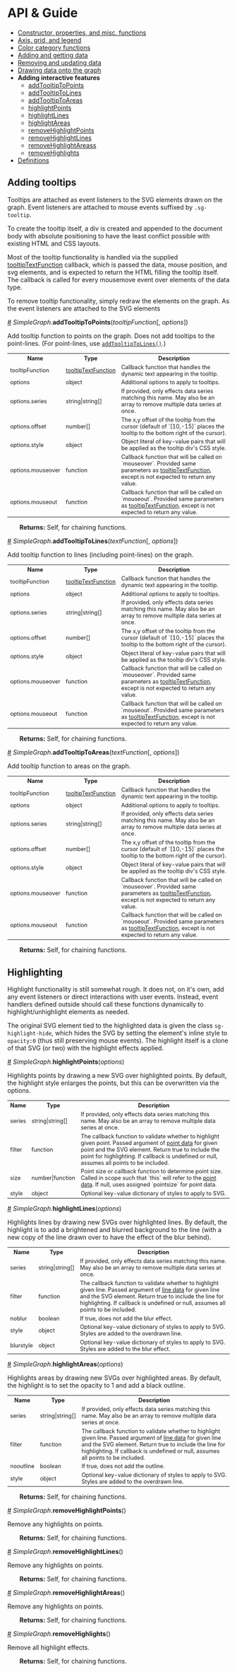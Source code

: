 # API & Guide #

* [Constructor, properties, and misc. functions](./README.md)
* [Axis, grid, and legend](./axis-grid-legend.md)
* [Color category functions](./color.md)
* [Adding and getting data](./add-data.md)
* [Removing and updating data](./mod-data.md)
* [Drawing data onto the graph](./draw.md)
* **Adding interactive features**
  * [addTooltipToPoints](#a-add-tooltiptopoints)
  * [addTooltipToLines](#a-addtooltiptolines)
  * [addTooltipToAreas](#a-addtooltiptoareas)
  * [highlightPoints](#a-highlightpoints)
  * [highlightLines](#a-highlightlines)
  * [highlightAreas](#a-highlightareas)
  * [removeHighlightPoints](#a-removehighlightpoints)
  * [removeHighlightLines](#a-removehighlightlines)
  * [removeHighlightAreass](#a-removehighlightareas)
  * [removeHighlights](#a-removehighlights)
* [Definitions](./defs.md)

## Adding tooltips ##

Tooltips are attached as event listeners to the SVG elements drawn on the graph. Event listeners are attached to mouse events suffixed by `.sg-tooltip`.

To create the tooltip itself, a div is created and appended to the document body with absolute positioning to have the least conflict possible with existing HTML and CSS layouts.

Most of the tooltip functionality is handled via the supplied [tooltipTextFunction](./defs.md#tooltip-text-function) callback, which is passed the data, mouse position, and svg elements, and is expected to return the HTML filling the tooltip itself. The callback is called for every mousemove event over elements of the data type.

To remove tooltip functionality, simply redraw the elements on the graph. As the event listeners are attached to the SVG elements

<a name="a-addtooltiptopoints" href="a-">#</a> *SimpleGraph*.**addTooltipToPoints**(*tooltipFunction*[, *options*])

Add tooltip function to points on the graph. Does not add tooltips to the point-lines. (For point-lines, use [`addTooltipToLines()`](#a-addtooltipstolines).)

<table style="font-size:0.9em;">
  <tbody>
    <tr>
      <th>Name</th><th>Type</th><th>Description</th>
    </tr>
    <tr>
      <td>tooltipFunction</td><td><a href="./defs.md#tooltip-text-function">tooltipTextFunction</a></td><td>Callback function that handles the dynamic text appearing in the tooltip.</td>
    </tr>
    <tr>
      <td>options</td><td>object</td><td>Additional options to apply to tooltips.</td>
    </tr>
    <tr>
      <td>options.series</td><td>string|string[]</td><td>If provided, only effects data series matching this name. May also be an array to remove multiple data series at once.</td>
    </tr>
    <tr>
      <td>options.offset</td><td>number[]</td><td>The x,y offset of the tooltip from the cursor (default of `[10,-15]` places the tooltip to the bottom right of the cursor).</td>
    </tr>
    <tr>
      <td>options.style</td><td>object</td><td>Object literal of key-value pairs that will be applied as the tooltip div's CSS style.</td>
    </tr>
    <tr>
      <td>options.mouseover</td><td>function</td><td>Callback function that will be called on `mouseover`. Provided same parameters as <a href="./defs.md#tooltip-text-function">tooltipTextFunction</a>, except is not expected to return any value.</td>
    </tr>
    <tr>
      <td>options.mouseout</td><td>function</td><td>Callback function that will be called on `mouseout`. Provided same parameters as <a href="./defs.md#tooltip-text-function">tooltipTextFunction</a>, except is not expected to return any value.</td>
    </tr>
  </tbody>
</table>

&nbsp; &nbsp; &nbsp; &nbsp;**Returns:** Self, for chaining functions.

<a name="addTooltipToLines" href="a-">#</a> *SimpleGraph*.**addTooltipToLines**(*textFunction*[, *options*])

Add tooltip function to lines (including point-lines) on the graph.

<table style="font-size:0.9em;">
  <tbody>
    <tr>
      <th>Name</th><th>Type</th><th>Description</th>
    </tr>
    <tr>
      <td>tooltipFunction</td><td><a href="./defs.md#tooltip-text-function">tooltipTextFunction</a></td><td>Callback function that handles the dynamic text appearing in the tooltip.</td>
    </tr>
    <tr>
      <td>options</td><td>object</td><td>Additional options to apply to tooltips.</td>
    </tr>
    <tr>
      <td>options.series</td><td>string|string[]</td><td>If provided, only effects data series matching this name. May also be an array to remove multiple data series at once.</td>
    </tr>
    <tr>
      <td>options.offset</td><td>number[]</td><td>The x,y offset of the tooltip from the cursor (default of `[10,-15]` places the tooltip to the bottom right of the cursor).</td>
    </tr>
    <tr>
      <td>options.style</td><td>object</td><td>Object literal of key-value pairs that will be applied as the tooltip div's CSS style.</td>
    </tr>
    <tr>
      <td>options.mouseover</td><td>function</td><td>Callback function that will be called on `mouseover`. Provided same parameters as <a href="./defs.md#tooltip-text-function">tooltipTextFunction</a>, except is not expected to return any value.</td>
    </tr>
    <tr>
      <td>options.mouseout</td><td>function</td><td>Callback function that will be called on `mouseout`. Provided same parameters as <a href="./defs.md#tooltip-text-function">tooltipTextFunction</a>, except is not expected to return any value.</td>
    </tr>
  </tbody>
</table>

&nbsp; &nbsp; &nbsp; &nbsp;**Returns:** Self, for chaining functions.

<a name="addTooltipToAreas" href="a-">#</a> *SimpleGraph*.**addTooltipToAreas**(*textFunction*[, *options*])

Add tooltip function to areas on the graph.

<table style="font-size:0.9em;">
  <tbody>
    <tr>
      <th>Name</th><th>Type</th><th>Description</th>
    </tr>
    <tr>
      <td>tooltipFunction</td><td><a href="./defs.md#tooltip-text-function">tooltipTextFunction</a></td><td>Callback function that handles the dynamic text appearing in the tooltip.</td>
    </tr>
    <tr>
      <td>options</td><td>object</td><td>Additional options to apply to tooltips.</td>
    </tr>
    <tr>
      <td>options.series</td><td>string|string[]</td><td>If provided, only effects data series matching this name. May also be an array to remove multiple data series at once.</td>
    </tr>
    <tr>
      <td>options.offset</td><td>number[]</td><td>The x,y offset of the tooltip from the cursor (default of `[10,-15]` places the tooltip to the bottom right of the cursor).</td>
    </tr>
    <tr>
      <td>options.style</td><td>object</td><td>Object literal of key-value pairs that will be applied as the tooltip div's CSS style.</td>
    </tr>
    <tr>
      <td>options.mouseover</td><td>function</td><td>Callback function that will be called on `mouseover`. Provided same parameters as <a href="./defs.md#tooltip-text-function">tooltipTextFunction</a>, except is not expected to return any value.</td>
    </tr>
    <tr>
      <td>options.mouseout</td><td>function</td><td>Callback function that will be called on `mouseout`. Provided same parameters as <a href="./defs.md#tooltip-text-function">tooltipTextFunction</a>, except is not expected to return any value.</td>
    </tr>
  </tbody>
</table>

&nbsp; &nbsp; &nbsp; &nbsp;**Returns:** Self, for chaining functions.

## Highlighting ##

Highlight functionality is still somewhat rough. It does not, on it's own, add any event listeners or direct interactions with user events. Instead, event handlers defined outside should call these functions dynamically to highlight/unhighlight elements as needed.

The original SVG element tied to the highlighted data is given the class `sg-highlight-hide`, which hides the SVG by setting the element's inline style to `opacity:0` (thus still preserving mouse events). The highlight itself is a clone of that SVG (or two) with the highlight effects applied.

<a name="a-highlightpoints" href="a-highlightpoints">#</a> *SimpleGraph*.**highlightPoints**(*options*)

Highlights points by drawing a new SVG over highlighted points. By default, the highlight style enlarges the points, but this can be overwritten via the options.

<table style="font-size:0.9em;">
  <tbody>
    <tr>
      <th>Name</th><th>Type</th><th>Description</th>
    </tr>
    <tr>
      <td>series</td><td>string|string[]</td><td>If provided, only effects data series matching this name. May also be an array to remove multiple data series at once.</td>
    </tr>
    <tr>
      <td>filter</td><td>function</td><td>The callback function to validate whether to highlight given point. Passed argument of <a href="./defs.md#defs-pointdata">point data</a> for given point and the SVG element. Return true to include the point for highlighting. If callback is undefined or null, assumes all points to be included.</td>
    </tr>
    <tr>
      <td>size</td><td>number|function</td><td>Point size or callback function to determine point size. Called in scope such that `this` will refer to the <a href="./defs.md#defs-pointdata">point data</a>. If null, uses assigned `pointsize` for point data.</td>
    </tr>
    <tr>
      <td>style</td><td>object</td><td>Optional key-value dictionary of styles to apply to SVG.</td>
    </tr>
  </tbody>
</table>

<a name="a-highlightlines" href="a-highlightlines">#</a> *SimpleGraph*.**highlightLines**(*options*)

Highlights lines by drawing new SVGs over highlighted lines. By default, the highlight is to add a brightened and blurred background to the line (with a new copy of the line drawn over to have the effect of the blur behind).

<table style="font-size:0.9em;">
  <tbody>
    <tr>
      <th>Name</th><th>Type</th><th>Description</th>
    </tr>
    <tr>
      <td>series</td><td>string|string[]</td><td>If provided, only effects data series matching this name. May also be an array to remove multiple data series at once.</td>
    </tr>
    <tr>
      <td>filter</td><td>function</td><td>The callback function to validate whether to highlight given line. Passed argument of <a href="./defs.md#defs-linedata">line data</a> for given line and the SVG element. Return true to include the line for highlighting. If callback is undefined or null, assumes all points to be included.</td>
    </tr>
    <tr>
      <td>noblur</td><td>boolean</td><td>If true, does not add the blur effect.</td>
    </tr>
    <tr>
      <td>style</td><td>object</td><td>Optional key-value dictionary of styles to apply to SVG. Styles are added to the overdrawn line.</td>
    </tr>
    <tr>
      <td>blurstyle</td><td>object</td><td>Optional key-value dictionary of styles to apply to SVG. Styles are added to the blur effect.</td>
    </tr>
  </tbody>
</table>

<a name="a-highlightareas" href="a-highlightareas">#</a> *SimpleGraph*.**highlightAreas**(*options*)

Highlights areas by drawing new SVGs over highlighted areas. By default, the highlight is to set the opacity to 1 and add a black outline.

<table style="font-size:0.9em;">
  <tbody>
    <tr>
      <th>Name</th><th>Type</th><th>Description</th>
    </tr>
    <tr>
      <td>series</td><td>string|string[]</td><td>If provided, only effects data series matching this name. May also be an array to remove multiple data series at once.</td>
    </tr>
    <tr>
      <td>filter</td><td>function</td><td>The callback function to validate whether to highlight given line. Passed argument of <a href="./defs.md#defs-linedata">line data</a> for given line and the SVG element. Return true to include the line for highlighting. If callback is undefined or null, assumes all points to be included.</td>
    </tr>
    <tr>
      <td>nooutline</td><td>boolean</td><td>If true, does not add the outline.</td>
    </tr>
    <tr>
      <td>style</td><td>object</td><td>Optional key-value dictionary of styles to apply to SVG. Styles are added to the overdrawn line.</td>
    </tr>
  </tbody>
</table>

&nbsp; &nbsp; &nbsp; &nbsp;**Returns:** Self, for chaining functions.

<a name="removehighlightpoints" href="a-removehighlightpoints">#</a> *SimpleGraph*.**removeHighlightPoints**()

Remove any highlights on points.

&nbsp; &nbsp; &nbsp; &nbsp;**Returns:** Self, for chaining functions.

<a name="removehighlightlines" href="a-removehighlightlines">#</a> *SimpleGraph*.**removeHighlightLines**()

Remove any highlights on points.

&nbsp; &nbsp; &nbsp; &nbsp;**Returns:** Self, for chaining functions.

<a name="removehighlightareas" href="a-removehighlightareas">#</a> *SimpleGraph*.**removeHighlightAreas**()

Remove any highlights on points.

&nbsp; &nbsp; &nbsp; &nbsp;**Returns:** Self, for chaining functions.

<a name="removehighlights" href="a-">#</a> *SimpleGraph*.**removeHighlights**()

Remove all highlight effects.

&nbsp; &nbsp; &nbsp; &nbsp;**Returns:** Self, for chaining functions.
